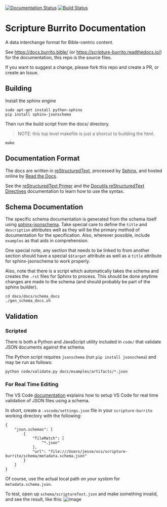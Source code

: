 [![Documentation Status](https://readthedocs.org/projects/scripture-burrito/badge/?version=latest)](https://docs.burrito.bible/en/latest/?badge=latest)
[![Build Status](https://travis-ci.org/bible-technology/scripture-burrito.svg?branch=master)](https://travis-ci.org/bible-technology/scripture-burrito)
# Scripture Burrito Documentation

A data interchange format for Bible-centric content.
  
See https://docs.burrito.bible/ (or https://scripture-burrito.readthedocs.io/) for the documentation, this repo is the source files.

If you want to suggest a change, please fork this repo and create a PR, or create an Issue.

## Building

Install the sphinx engine

    sudo apt-get install python-sphinx
    pip install sphinx-jsonschema

Then run the build script from the docs/ directory.

> NOTE: this top level makefile is just a shorcut to building the html.

    make

## Documentation Format

The docs are written in [reStructuredText](http://www.sphinx-doc.org/en/master/rest.html), processed by [Sphinx](http://www.sphinx-doc.org/en/master/index.html), and hosted online by [Read the Docs](https://readthedocs.org/).

See the [reStructuredText Primer](http://www.sphinx-doc.org/en/master/rest.html) and the [Docutils reStructuredText Directives](http://docutils.sourceforge.net/docs/ref/rst/directives.html) documentation to learn how to use the syntax.

## Schema Documentation

The specific schema documentation is generated from the schema itself using [sphinx-jsonschema](https://sphinx-jsonschema.readthedocs.io/en/latest/). Take special care to define the `title` and `description` attributes well as they will be the primary method of documentation for the specification. Also, wherever possible, include `examples` as that aids in comprehension.

One special note, any section that needs to be linked to from another section should have a special `$$target` attribute as well as a `title` attribute for sphinx-jsonschema to work properly.

Also, note that there is a script which automatically takes the schema and creates the `.rst` files for Sphinx to process. This should be done anytime changes are made to the schema (and should probably be part of the sphinx builder).

    cd docs/docs/schema_docs
    ./gen_schema_docs.sh

## Validation

### Scripted

There is both a Python and JavaScript utility included in `code/` that validate JSON documents against the schema.

The Python script requires `jsonschema` (run `pip install jsonschema`)  and may be run as follows:

    python code/validate.py docs/examples/artifacts/*.json

### For Real Time Editing

The VS Code [documentation](https://code.visualstudio.com/docs/languages/json#_json-schemas-and-settings) explains how to setup VS Code for real time validation of JSON files using a schema.

In short, create a `.vscode/settings.json` file in your `scripture-burrito` working directory with the following:

```
{
    "json.schemas": [
        {
            "fileMatch": [
                "*.json"
            ],
            "url": "file:///Users/jesse/vcs/scripture-burrito/schema/metadata.schema.json"
        }
    ]
}
```

Of course, use the actual local path on *your system* for `metadata.schema.json`.

To test, open up `schema/scriptureText.json` and make something invalid, and see the result, like this:
![image](https://user-images.githubusercontent.com/194842/71215968-6ced3300-22b9-11ea-95a7-ca84de8287da.png)
